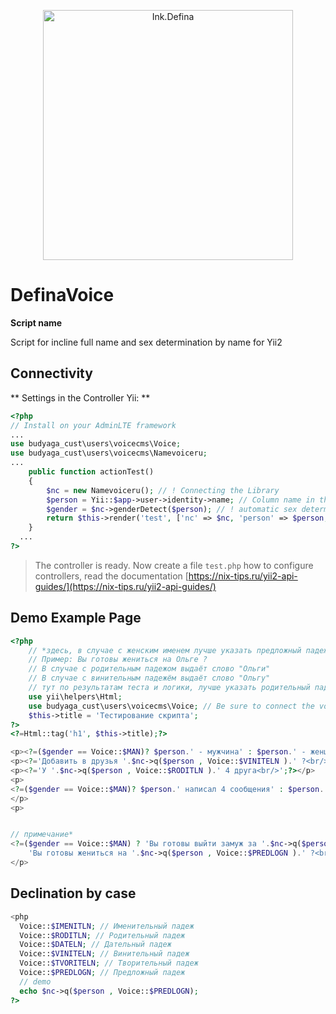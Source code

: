 <p align="center">
    <a href="https://defina.ru/" target="_blank">
        <img src="https://defina.ru/img/apple-touch-icon-57x57.png" width="400" alt="Ink.Defina" />
    </a>
</p>


# DefinaVoice

__Script name__

Script for incline full name and sex determination by name for Yii2

## Connectivity

** Settings in the Controller Yii: **

```php
<?php
// Install on your AdminLTE framework
...
use budyaga_cust\users\voicecms\Voice;
use budyaga_cust\users\voicecms\Namevoiceru;
...
    public function actionTest()
    {
        $nc = new Namevoiceru(); // ! Connecting the Library
        $person = Yii::$app->user->identity->name; // Column name in the database [name]
        $gender = $nc->genderDetect($person); // ! automatic sex determination by name
        return $this->render('test', ['nc' => $nc, 'person' => $person, 'gender' => $gender]);
    }
  ...
?>
```
> The controller is ready. Now create a file `test.php`
> how to configure controllers, read the documentation [https://nix-tips.ru/yii2-api-guides/](https://nix-tips.ru/yii2-api-guides/)

## Demo Example Page

```php
<?php
    // *здесь, в случае с женским именем лучше указать предложный падеж, другие падежи склоняют не правильно это предложение
    // Пример: Вы готовы жениться на Ольге ?
    // В случае с родительным падежом выдаёт слово "Ольги"
    // В случае с винительным падежём выдаёт слово "Ольгу"
    // тут по результатам теста и логики, лучше указать родительный падеж
    use yii\helpers\Html;
    use budyaga_cust\users\voicecms\Voice; // Be sure to connect the voice library
    $this->title = 'Тестирование скрипта';
?>
<?=Html::tag('h1', $this->title);?>

<p><?=($gender == Voice::$MAN)? $person.' - мужчина' : $person.' - женщина';?></p>
<p><?='Добавить в друзья '.$nc->q($person , Voice::$VINITELN ).' ?<br/> ';?></p>
<p><?='У '.$nc->q($person , Voice::$RODITLN ).' 4 друга<br/>';?></p>
<p>
<?=($gender == Voice::$MAN)? $person.' написал 4 сообщения' : $person.' написала 4 сообщения';?>
</p>
<p>


// примечание*
<?=($gender == Voice::$MAN) ? 'Вы готовы выйти замуж за '.$nc->q($person , Voice::$RODITLN ).' ?<br/> ' : 
    'Вы готовы жениться на '.$nc->q($person , Voice::$PREDLOGN ).' ?<br/> ';?>
</p>
```

## Declination by case
```php
<php
  Voice::$IMENITLN; // Именительный падеж
  Voice::$RODITLN; // Родительный падеж
  Voice::$DATELN; // Дательный падеж
  Voice::$VINITELN; // Винительный падеж
  Voice::$TVORITELN; // Творительный падеж
  Voice::$PREDLOGN; // Предложный падеж
  // demo
  echo $nc->q($person , Voice::$PREDLOGN);
?>
```
